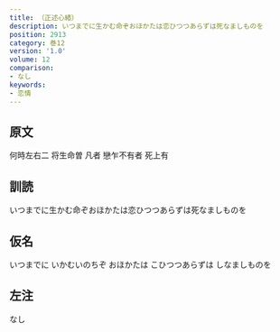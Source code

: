 ```yaml
---
title: （正述心緒）
description: いつまでに生かむ命ぞおほかたは恋ひつつあらずは死なましものを
position: 2913
category: 巻12
version: '1.0'
volume: 12
comparison:
- なし
keywords:
- 恋情
---
```


## 原文

何時左右二 将生命曽 凡者 戀乍不有者 死上有

## 訓読

いつまでに生かむ命ぞおほかたは恋ひつつあらずは死なましものを

## 仮名

いつまでに いかむいのちぞ おほかたは こひつつあらずは しなましものを

## 左注

なし

